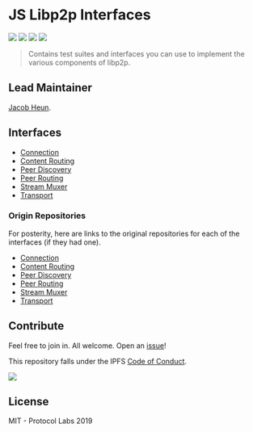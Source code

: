 # JS Libp2p Interfaces

[![](https://img.shields.io/badge/made%20by-Protocol%20Labs-blue.svg?style=flat-square)](http://protocol.ai)
[![](https://img.shields.io/badge/project-libp2p-yellow.svg?style=flat-square)](http://libp2p.io/)
[![](https://img.shields.io/badge/freenode-%23libp2p-yellow.svg?style=flat-square)](http://webchat.freenode.net/?channels=%23libp2p)
[![](https://img.shields.io/discourse/https/discuss.libp2p.io/posts.svg)](https://discuss.libp2p.io)

> Contains test suites and interfaces you can use to implement the various components of libp2p.

## Lead Maintainer

[Jacob Heun](https://github.com/jacobheun).

## Interfaces

- [Connection](./src/connection)
- [Content Routing](./src/content-routing)
- [Peer Discovery](./src/peer-discovery)
- [Peer Routing](./src/peer-routing)
- [Stream Muxer](./src/stream-muxer)
- [Transport](./src/transport)

### Origin Repositories

For posterity, here are links to the original repositories for each of the interfaces (if they had one).
- [Connection](https://github.com/libp2p/interface-connection)
- [Content Routing](https://github.com/libp2p/interface-content-routing)
- [Peer Discovery](https://github.com/libp2p/interface-peer-discovery)
- [Peer Routing](https://github.com/libp2p/interface-peer-routing)
- [Stream Muxer](https://github.com/libp2p/interface-stream-muxer)
- [Transport](https://github.com/libp2p/interface-transport)

## Contribute

Feel free to join in. All welcome. Open an [issue](https://github.com/libp2p/js-interfaces/issues)!

This repository falls under the IPFS [Code of Conduct](https://github.com/ipfs/community/blob/master/code-of-conduct.md).

[![](https://cdn.rawgit.com/jbenet/contribute-ipfs-gif/master/img/contribute.gif)](https://github.com/ipfs/community/blob/master/contributing.md)

## License

MIT - Protocol Labs 2019
